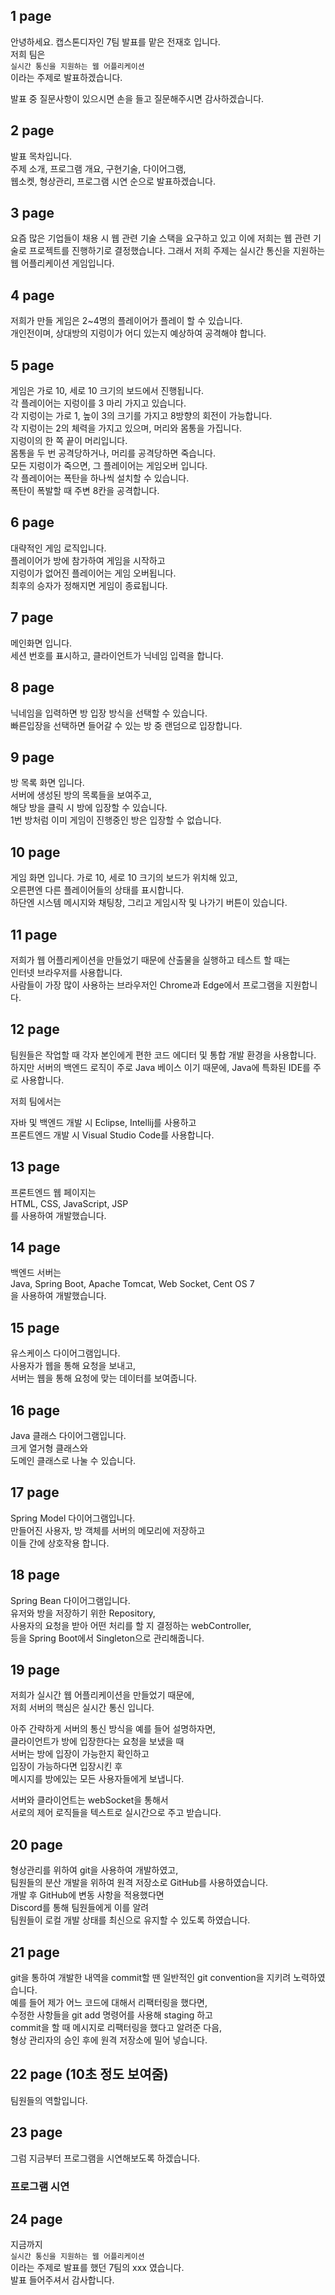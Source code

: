 ## 1 page
안녕하세요. 캡스톤디자인 7팀 발표를 맡은 전재호 입니다.  
저희 팀은  
`실시간 통신을 지원하는 웹 어플리케이션`  
이라는 주제로 발표하겠습니다.  

발표 중 질문사항이 있으시면 손을 들고 질문해주시면 감사하겠습니다.

## 2 page
발표 목차입니다.  
주제 소개, 프로그램 개요, 구현기술, 다이어그램,  
웹소켓, 형상관리, 프로그램 시연 순으로 발표하겠습니다.

## 3 page

요즘 많은 기업들이 채용 시 웹 관련 기술 스택을 요구하고 있고 
이에 저희는 웹 관련 기술로 프로젝트를 진행하기로 결정했습니다.
그래서 저희 주제는 실시간 통신을 지원하는 웹 어플리케이션 게임입니다.

## 4 page
저희가 만들 게임은 2~4명의 플레이어가 플레이 할 수 있습니다.  
개인전이며, 상대방의 지렁이가 어디 있는지 예상하여 공격해야 합니다.

## 5 page
게임은 가로 10, 세로 10 크기의 보드에서 진행됩니다.  
각 플레이어는 지렁이를 3 마리 가지고 있습니다.  
각 지렁이는 가로 1, 높이 3의 크기를 가지고 8방향의 회전이 가능합니다.  
각 지렁이는 2의 체력을 가지고 있으며, 머리와 몸통을 가집니다.  
지렁이의 한 쪽 끝이 머리입니다.  
몸통을 두 번 공격당하거나, 머리를 공격당하면 죽습니다.  
모든 지렁이가 죽으면, 그 플레이어는 게임오버 입니다.  
각 플레이어는 폭탄을 하나씩 설치할 수 있습니다.  
폭탄이 폭발할 때 주변 8칸을 공격합니다.

## 6 page
대략적인 게임 로직입니다.  
플레이어가 방에 참가하여 게임을 시작하고  
지렁이가 없어진 플레이어는 게임 오버됩니다.  
최후의 승자가 정해지면 게임이 종료됩니다.

## 7 page
메인화면 입니다.  
세션 번호를 표시하고, 클라이언트가 닉네임 입력을 합니다.

## 8 page
닉네임을 입력하면 방 입장 방식을 선택할 수 있습니다.  
빠른입장을 선택하면 들어갈 수 있는 방 중 랜덤으로 입장합니다.

## 9 page
방 목록 화면 입니다.  
서버에 생성된 방의 목록들을 보여주고,  
해당 방을 클릭 시 방에 입장할 수 있습니다.  
1번 방처럼 이미 게임이 진행중인 방은 입장할 수 없습니다.

## 10 page
게임 화면 입니다.
가로 10, 세로 10 크기의 보드가 위치해 있고,  
오른편엔 다른 플레이어들의 상태를 표시합니다.  
하단엔 시스템 메시지와 채팅창, 그리고 게임시작 및 나가기 버튼이 있습니다.

## 11 page
저희가 웹 어플리케이션을 만들었기 때문에 산출물을 실행하고 테스트 할 때는  
인터넷 브라우저를 사용합니다.  
사람들이 가장 많이 사용하는 브라우저인 Chrome과 Edge에서 프로그램을 지원합니다.

## 12 page
팀원들은 작업할 때 각자 본인에게 편한 코드 에디터 및 통합 개발 환경을 사용합니다.  
하지만 서버의 백엔드 로직이 주로 Java 베이스 이기 때문에, Java에 특화된 IDE를 주로 사용합니다.  

저희 팀에서는  

자바 및 백엔드 개발 시 Eclipse, Intellij를 사용하고  
프론트엔드 개발 시 Visual Studio Code를 사용합니다.

## 13 page
프론트엔드 웹 페이지는  
HTML, CSS, JavaScript, JSP  
를 사용하여 개발했습니다.

## 14 page
백엔드 서버는  
Java, Spring Boot, Apache Tomcat, Web Socket, Cent OS 7  
을 사용하여 개발했습니다.

## 15 page
유스케이스 다이어그램입니다.  
사용자가 웹을 통해 요청을 보내고,  
서버는 웹을 통해 요청에 맞는 데이터를 보여줍니다.

## 16 page
Java 클래스 다이어그램입니다.  
크게 열거형 클래스와  
도메인 클래스로 나눌 수 있습니다.

## 17 page
Spring Model 다이어그램입니다.  
만들어진 사용자, 방 객체를 서버의 메모리에 저장하고  
이들 간에 상호작용 합니다.

## 18 page
Spring Bean 다이어그램입니다.  
유저와 방을 저장하기 위한 Repository,  
사용자의 요청을 받아 어떤 처리를 할 지 결정하는 webController,  
등을 Spring Boot에서 Singleton으로 관리해줍니다.

## 19 page
저희가 실시간 웹 어플리케이션을 만들었기 때문에,  
저희 서버의 핵심은 실시간 통신 입니다.  

아주 간략하게 서버의 통신 방식을 예를 들어 설명하자면,  
클라이언트가 방에 입장한다는 요청을 보냈을 때  
서버는 방에 입장이 가능한지 확인하고  
입장이 가능하다면 입장시킨 후  
메시지를 방에있는 모든 사용자들에게 보냅니다.  

서버와 클라이언트는 webSocket을 통해서  
서로의 제어 로직들을 텍스트로 실시간으로 주고 받습니다.

## 20 page
형상관리를 위하여 git을 사용하여 개발하였고,  
팀원들의 분산 개발을 위하여 원격 저장소로 GitHub를 사용하였습니다.  
개발 후 GitHub에 변동 사항을 적용했다면  
Discord를 통해 팀원들에게 이를 알려  
팀원들이 로컬 개발 상태를 최신으로 유지할 수 있도록 하였습니다.

## 21 page
git을 통하여 개발한 내역을 commit할 땐 일반적인 git convention을 지키려 노력하였습니다.  
예를 들어 제가 어느 코드에 대해서 리팩터링을 했다면,  
수정한 사항들을 git add 명령어를 사용해 staging 하고  
commit을 할 때 메시지로 리팩터링을 했다고 알려준 다음,  
형상 관리자의 승인 후에 원격 저장소에 밀어 넣습니다.

## 22 page (10초 정도 보여줌)
팀원들의 역할입니다.

## 23 page
그럼 지금부터 프로그램을 시연해보도록 하겠습니다.

### 프로그램 시연

## 24 page
지금까지  
`실시간 통신을 지원하는 웹 어플리케이션`  
이라는 주제로 발표를 했던 7팀의 xxx 였습니다.  
발표 들어주셔서 감사합니다.
